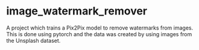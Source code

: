 # image_watermark_remover
A project which trains a Pix2Pix model to remove watermarks from images. This is done using pytorch and the data was created by using images from the Unsplash dataset.
